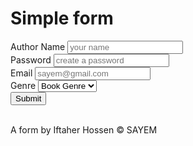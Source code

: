 <!DOCTYPE html>
<html>
<head>
    <title>Registration form</title>
    <link href="https://fonts.googleapis.com/css2?family=Dancing+Script:wght@700&display=swap" rel="stylesheet">
    <style>
        
/* import popins, courgette font*/
@import url('https://fonts.googleapis.com/css2?family=Poppins:wght@600&display=swap');
 @import url('https://fonts.googleapis.com/css2?family=Courgette&display=swap');
/* 

/* I choose mobile device style as default, thats why style for it is outside the mediaquery*/
*{
    font-family:"Poppins";
}
body{
    background:url("https://images.unsplash.com/photo-1544716278-e513176f20b5?ixlib=rb-1.2.1&ixid=eyJhcHBfaWQiOjEyMDd9&auto=format&fit=crop&w=1567&q=80")center center/cover no-repeat;
    height:100vh;
    max-height:100vh;
    overflow:hidden;

 
}
.container{
    text-align:center;
}
h1{
    
    margin-top:20px;
    font-family:sans serif;
    font-size:30px;
    text-shadow:1px 1px 2px red;
    }
    input,select{
        width:60%;
        padding:10px;
        border:2px solid #ccc;
        box-shadow:-3px 1px 2px red,-3px 1px 4px #ff8a00;
        color:#ff8a00;
        border-radius:10px;
        box-sizing:border-box;
    
    }
    
   
    
    label{
        padding:8px;
        display:inline-block;
        font-size:14px;
        color:#f4f4f4;
        text-shadow:0 0 2px red,1px 1px red,-1px        -1px red,0 0 5px #ff8a00;
   
        width:40%;
  
    }    
    button{
        margin-top:20px;
        width:120px;
        height:40px;

        border:none;
        border-radius:5px;

        background:black;
        color:#fff;

    
    
}
.fix{
    display:none;
}
form{
    background:rgba(190,10,10,0.4);
    padding:5% 0 5% 0;
    box-shadow:-3px 1px 2px red,-3px 1px 4px #ff8a00;
    border-radius:20% 5px 5px 5px;
}
footer{
    position:relative;
    margin-top:10%;
    padding:10px 0 10px 0;
    text-align:center;
    background:rgba(250,250,250,0.5);
    font-size:16px;
    width:100%;
    font-family: 'Courgette', cursive;
    color:grey;
       
        
}
footer span{
   font-family: 'Courgette', cursive;
   color:#dd2e44;
   cursor:pointer;
}
footer span a{
    all: unset;
}

/* This style will be applied to devices which have width greater than 500px*/
@media only screen and (min-width:500px){
    h1{
        font-size:40px;
    }

footer{
    position:absolute;
    bottom:0px;
       left:0;
        
}


    body{
     padding:0 5% 0 5%;
    
  }
    label{
    width:25%;
    padding:0;
    font-size:16px;
    margin-top:10px;
        
    }
    input,select{
    width:60%;
    margin-top:10px;
    padding:20px;
        
    }
    .fix{
        display:inline-block;
     
    }
    button{
        
        width:60%;
        
    }
    
}
    </style>
</head>
<body>
    <div class="container">
    <h1>Simple form</h1>
    <form> 
        <div>
        <label for="author name">Author Name</label>
        <input id="author name"type="text"placeholder="your name"required>
        </div>
        <div>
        <label for ="Password">Password</label>
       <input id = "pw"type="password"pattern=".{5,8}"required title="5 to 8 characters"placeholder="create a password">
    </div>
    <div>
     <label for ="Email">Email</label>
        <input id ="Email"type="email"placeholder="sayem@gmail.com"required>
    </div>
    <div>
        <label for="genre">Genre</label>
        <select name="genre"id="Genre">
            <option>Book Genre</option>
               <option>Fiction</option>
               <option>Mystery</option>
         <option>Non-fiction</option>
               <option>Adventure</option>
               <option>Horror</option>
               <option>Biography</option>
        </select>
    </div>
        <div>
    <label class='fix'></label>    <button>Submit</button>
        </div>
</form></br>
<div>A form by Iftaher Hossen &copy SAYEM</div>
</html>
